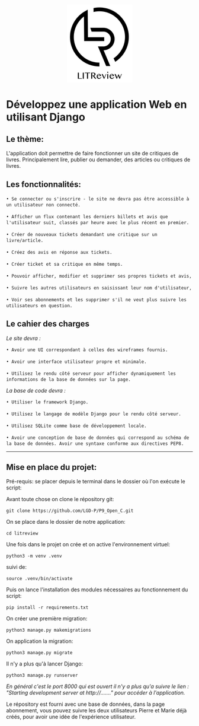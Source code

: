 <p align="center">
<img src="Litreview_P9.png">
</p>


# Développez une application Web en utilisant Django

## Le thème: 

L'application doit permettre de faire fonctionner un site de critiques de livres. Principalement lire,  publier ou demander, des articles ou critiques de livres. 

## Les fonctionnalités:

    • Se connecter ou s'inscrire - le site ne devra pas être accessible à un utilisateur non connecté.

    • Afficher un flux contenant les derniers billets et avis que l'utilisateur suit, classés par heure avec le plus récent en premier.

    • Créer de nouveaux tickets demandant une critique sur un livre/article.

    • Créez des avis en réponse aux tickets.

    • Créer ticket et sa critique en même temps.

    • Pouvoir afficher, modifier et supprimer ses propres tickets et avis,

    • Suivre les autres utilisateurs en saisissant leur nom d'utilisateur,

    • Voir ses abonnements et les supprimer s'il ne veut plus suivre les utilisateurs en question.

## Le cahier des charges

*Le site devra :*

    • Avoir une UI correspondant à celles des wireframes fournis.

    • Avoir une interface utilisateur propre et minimale.

    • Utilisez le rendu côté serveur pour afficher dynamiquement les informations de la base de données sur la page.

*La base de code devra :*

    • Utiliser le framework Django.

    • Utilisez le langage de modèle Django pour le rendu côté serveur.

    • Utilisez SQLite comme base de développement locale.

    • Avoir une conception de base de données qui correspond au schéma de la base de données. Avoir une syntaxe conforme aux directives PEP8.

----------


## Mise en place du projet:

Pré-requis: se placer depuis le terminal dans le dossier où l'on exécute le script:

Avant toute chose on clone le répository git:

    git clone https://github.com/LGD-P/P9_Open_C.git


On se place dans le dossier de notre application: 

    cd litreview

Une fois dans le projet on crée et on active l'environnement virtuel:

    python3 -m venv .venv

suivi de:

    source .venv/bin/activate

Puis on lance l'installation des modules nécessaires au fonctionnement du script:

    pip install -r requirements.txt


On créer une première migration:

    python3 manage.py makemigrations

On application la migration: 

    python3 manage.py migrate

Il n'y a plus qu'à lancer Django:

    python3 manage.py runserver


*En général c'est le port 8000 qui est ouvert il n'y a plus qu'a suivre le lien : "Starting development server at http://......." pour accéder à l'application.*


Le répository est fourni avec une base de données,  dans la page abonnement, vous pouvez suivre les deux utilisateurs Pierre et Marie déjà créés, pour avoir une idée de l'expérience utilisateur.









